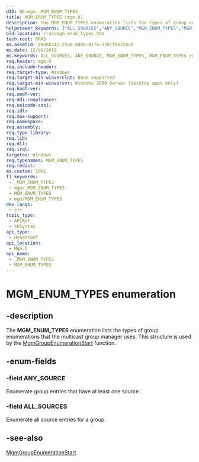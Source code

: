 ```yaml
---
UID: NE:mgm._MGM_ENUM_TYPES
title: MGM_ENUM_TYPES (mgm.h)
description: The MGM_ENUM_TYPES enumeration lists the types of group enumerations that the multicast group manager uses. This structure is used by the MgmGroupEnumerationStart function.
helpviewer_keywords: ["ALL_SOURCES","ANY_SOURCE","MGM_ENUM_TYPES","MGM_ENUM_TYPES enumeration [RAS]","_mpr_mgm_enum_types","mgm/ALL_SOURCES","mgm/ANY_SOURCE","mgm/MGM_ENUM_TYPES","rras.mgm_enum_types"]
old-location: rras\mgm_enum_types.htm
tech.root: RRAS
ms.assetid: 09b60342-25a8-4d0a-8176-3701f0622aa8
ms.date: 12/05/2018
ms.keywords: ALL_SOURCES, ANY_SOURCE, MGM_ENUM_TYPES, MGM_ENUM_TYPES enumeration [RAS], _mpr_mgm_enum_types, mgm/ALL_SOURCES, mgm/ANY_SOURCE, mgm/MGM_ENUM_TYPES, rras.mgm_enum_types
req.header: mgm.h
req.include-header: 
req.target-type: Windows
req.target-min-winverclnt: None supported
req.target-min-winversvr: Windows 2000 Server [desktop apps only]
req.kmdf-ver: 
req.umdf-ver: 
req.ddi-compliance: 
req.unicode-ansi: 
req.idl: 
req.max-support: 
req.namespace: 
req.assembly: 
req.type-library: 
req.lib: 
req.dll: 
req.irql: 
targetos: Windows
req.typenames: MGM_ENUM_TYPES
req.redist: 
ms.custom: 19H1
f1_keywords:
 - _MGM_ENUM_TYPES
 - mgm/_MGM_ENUM_TYPES
 - MGM_ENUM_TYPES
 - mgm/MGM_ENUM_TYPES
dev_langs:
 - c++
topic_type:
 - APIRef
 - kbSyntax
api_type:
 - HeaderDef
api_location:
 - Mgm.h
api_name:
 - _MGM_ENUM_TYPES
 - MGM_ENUM_TYPES
---
```


# MGM_ENUM_TYPES enumeration


## -description

The 
<b>MGM_ENUM_TYPES</b> enumeration lists the types of group enumerations that the multicast group manager uses. This structure is used by the 
<a href="/windows/desktop/api/mgm/nf-mgm-mgmgroupenumerationstart">MgmGroupEnumerationStart</a> function.

## -enum-fields

### -field ANY_SOURCE

Enumerate group entries that have at least one source.

### -field ALL_SOURCES

Enumerate all source entries for a group.

## -see-also

<a href="/windows/desktop/api/mgm/nf-mgm-mgmgroupenumerationstart">MgmGroupEnumerationStart</a>

